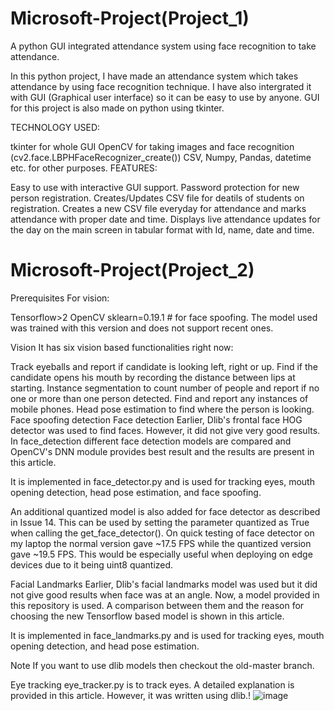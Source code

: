 # Microsoft-Project(Project_1)
A python GUI integrated attendance system using face recognition to take attendance.

In this python project, I have made an attendance system which takes attendance by using face recognition technique. I have also intergrated it with GUI (Graphical user interface) so it can be easy to use by anyone. GUI for this project is also made on python using tkinter.

TECHNOLOGY USED:

tkinter for whole GUI
OpenCV for taking images and face recognition (cv2.face.LBPHFaceRecognizer_create())
CSV, Numpy, Pandas, datetime etc. for other purposes.
FEATURES:

Easy to use with interactive GUI support.
Password protection for new person registration.
Creates/Updates CSV file for deatils of students on registration.
Creates a new CSV file everyday for attendance and marks attendance with proper date and time.
Displays live attendance updates for the day on the main screen in tabular format with Id, name, date and time.

# Microsoft-Project(Project_2)
Prerequisites
For vision:

Tensorflow>2
OpenCV
sklearn=0.19.1 # for face spoofing. 
The model used was trained with this version and does not support recent ones.

Vision
It has six vision based functionalities right now:

Track eyeballs and report if candidate is looking left, right or up.
Find if the candidate opens his mouth by recording the distance between lips at starting.
Instance segmentation to count number of people and report if no one or more than one person detected.
Find and report any instances of mobile phones.
Head pose estimation to find where the person is looking.
Face spoofing detection
Face detection
Earlier, Dlib's frontal face HOG detector was used to find faces. However, it did not give very good results. In face_detection different face detection models are compared and OpenCV's DNN module provides best result and the results are present in this article.

It is implemented in face_detector.py and is used for tracking eyes, mouth opening detection, head pose estimation, and face spoofing.

An additional quantized model is also added for face detector as described in Issue 14. This can be used by setting the parameter quantized as True when calling the get_face_detector(). On quick testing of face detector on my laptop the normal version gave ~17.5 FPS while the quantized version gave ~19.5 FPS. This would be especially useful when deploying on edge devices due to it being uint8 quantized.

Facial Landmarks
Earlier, Dlib's facial landmarks model was used but it did not give good results when face was at an angle. Now, a model provided in this repository is used. A comparison between them and the reason for choosing the new Tensorflow based model is shown in this article.

It is implemented in face_landmarks.py and is used for tracking eyes, mouth opening detection, and head pose estimation.

Note
If you want to use dlib models then checkout the old-master branch.

Eye tracking
eye_tracker.py is to track eyes. A detailed explanation is provided in this article. However, it was written using dlib.!
![image](https://user-images.githubusercontent.com/98827445/170885709-d8fbed08-afb1-4958-99b8-8ad2667d9d12.png)

